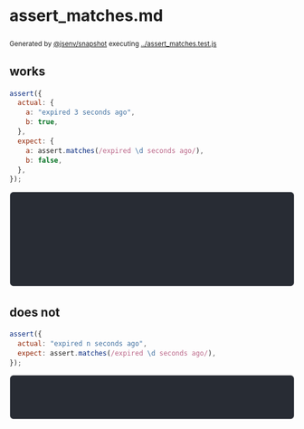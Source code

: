 # assert_matches.md

<sub>
  Generated by <a href="https://github.com/jsenv/core/tree/main/packages/independent/snapshot">@jsenv/snapshot</a> executing <a href="../assert_matches.test.js">../assert_matches.test.js</a>
</sub>

## works

```js
assert({
  actual: {
    a: "expired 3 seconds ago",
    b: true,
  },
  expect: {
    a: assert.matches(/expired \d seconds ago/),
    b: false,
  },
});
```

![img](works/works_throw.svg)

## does not

```js
assert({
  actual: "expired n seconds ago",
  expect: assert.matches(/expired \d seconds ago/),
});
```

![img](does_not/does_not_throw.svg)